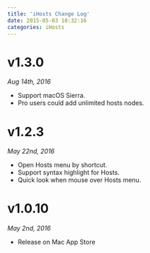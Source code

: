 ```yaml
---
title: 'iHosts Change Log'
date: 2015-05-03 18:32:16
categories: iHosts
---
```


# v1.3.0

*Aug 14th, 2016*

- Support macOS Sierra.
- Pro users could add unlimited hosts nodes.

# v1.2.3

*May 22nd, 2016*

- Open Hosts menu by shortcut.
- Support syntax highlight for Hosts.
- Quick look when mouse over Hosts menu.

# v1.0.10
*May 2nd, 2016*

- Release on Mac App Store



